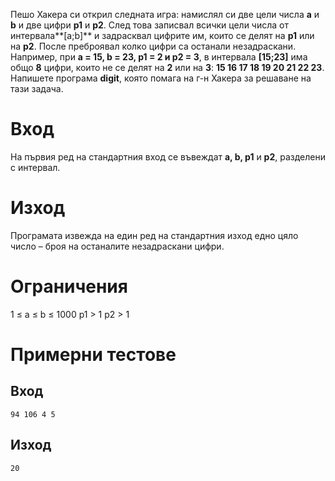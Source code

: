 Пешо Хакера си открил следната игра: намислял си две цели числа **a** и **b** и две цифри **p1** и **p2**. След това записвал всички цели числа от интервала**[a;b]** и задрасквал цифрите им, които се делят на **p1** или на **p2**. После преброявал колко цифри са останали незадраскани. 
Например, при **a = 15, b = 23, p1 = 2 и p2 = 3**, в интервала **[15;23]** има общо **8** цифри, които не се делят на **2** или на **3**:  **15 16 17 18 19 20 21 22 23**. Напишете програма **digit**, която помага на г-н Хакера за решаване на тази задача.

# Вход
На първия ред на стандартния вход се въвеждат **a, b, p1** и **p2**, разделени с интервал.

# Изход
Програмата извежда на един ред на стандартния изход едно цяло число – броя на останалите незадраскани цифри.

# Ограничения
1 ≤ a ≤ b ≤ 1000
p1 > 1 
p2 > 1

# Примерни тестове
## Вход
```
94 106 4 5
```
## Изход 
```
20
```
